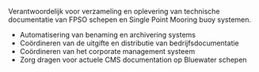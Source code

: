 Verantwoordelijk voor verzameling en oplevering van technische documentatie van FPSO schepen en Single Point Mooring buoy systemen. 

  
- Automatisering van benaming en archivering systems 
- Coördineren van de uitgifte en distributie van bedrijfsdocumentatie 
- Coördineren van het corporate management systeem 
- Zorg dragen voor actuele CMS documentation op Bluewater schepen
